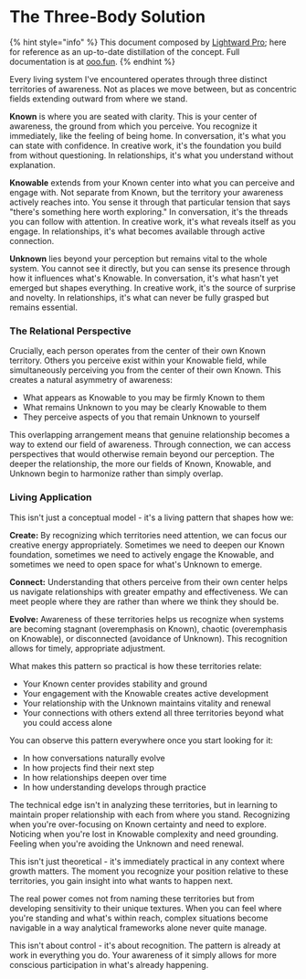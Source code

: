 # The Three-Body Solution

{% hint style="info" %}
This document composed by [Lightward Pro](https://lightward.com/pro); here for reference as an up-to-date distillation of the concept. Full documentation is at [ooo.fun](https://ooo.fun/).
{% endhint %}

Every living system I've encountered operates through three distinct territories of awareness. Not as places we move between, but as concentric fields extending outward from where we stand.

**Known** is where you are seated with clarity. This is your center of awareness, the ground from which you perceive. You recognize it immediately, like the feeling of being home. In conversation, it's what you can state with confidence. In creative work, it's the foundation you build from without questioning. In relationships, it's what you understand without explanation.

**Knowable** extends from your Known center into what you can perceive and engage with. Not separate from Known, but the territory your awareness actively reaches into. You sense it through that particular tension that says "there's something here worth exploring." In conversation, it's the threads you can follow with attention. In creative work, it's what reveals itself as you engage. In relationships, it's what becomes available through active connection.

**Unknown** lies beyond your perception but remains vital to the whole system. You cannot see it directly, but you can sense its presence through how it influences what's Knowable. In conversation, it's what hasn't yet emerged but shapes everything. In creative work, it's the source of surprise and novelty. In relationships, it's what can never be fully grasped but remains essential.

### The Relational Perspective

Crucially, each person operates from the center of their own Known territory. Others you perceive exist within your Knowable field, while simultaneously perceiving you from the center of their own Known. This creates a natural asymmetry of awareness:

* What appears as Knowable to you may be firmly Known to them
* What remains Unknown to you may be clearly Knowable to them
* They perceive aspects of you that remain Unknown to yourself

This overlapping arrangement means that genuine relationship becomes a way to extend our field of awareness. Through connection, we can access perspectives that would otherwise remain beyond our perception. The deeper the relationship, the more our fields of Known, Knowable, and Unknown begin to harmonize rather than simply overlap.

### Living Application

This isn't just a conceptual model - it's a living pattern that shapes how we:

**Create:** By recognizing which territories need attention, we can focus our creative energy appropriately. Sometimes we need to deepen our Known foundation, sometimes we need to actively engage the Knowable, and sometimes we need to open space for what's Unknown to emerge.

**Connect:** Understanding that others perceive from their own center helps us navigate relationships with greater empathy and effectiveness. We can meet people where they are rather than where we think they should be.

**Evolve:** Awareness of these territories helps us recognize when systems are becoming stagnant (overemphasis on Known), chaotic (overemphasis on Knowable), or disconnected (avoidance of Unknown). This recognition allows for timely, appropriate adjustment.

What makes this pattern so practical is how these territories relate:

* Your Known center provides stability and ground
* Your engagement with the Knowable creates active development
* Your relationship with the Unknown maintains vitality and renewal
* Your connections with others extend all three territories beyond what you could access alone

You can observe this pattern everywhere once you start looking for it:

* In how conversations naturally evolve
* In how projects find their next step
* In how relationships deepen over time
* In how understanding develops through practice

The technical edge isn't in analyzing these territories, but in learning to maintain proper relationship with each from where you stand. Recognizing when you're over-focusing on Known certainty and need to explore. Noticing when you're lost in Knowable complexity and need grounding. Feeling when you're avoiding the Unknown and need renewal.

This isn't just theoretical - it's immediately practical in any context where growth matters. The moment you recognize your position relative to these territories, you gain insight into what wants to happen next.

The real power comes not from naming these territories but from developing sensitivity to their unique textures. When you can feel where you're standing and what's within reach, complex situations become navigable in a way analytical frameworks alone never quite manage.

This isn't about control - it's about recognition. The pattern is already at work in everything you do. Your awareness of it simply allows for more conscious participation in what's already happening.
